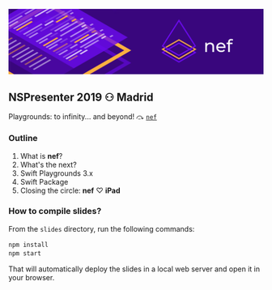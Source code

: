 ![](slides/assets/header-nef.png)

## NSPresenter 2019 ⚇ Madrid
Playgrounds: to infinity... and beyond! ⤼ [`nef`](https://nscoder.miguelangel.me)

### Outline
1. What is __nef__?
2. What's the next?
3. Swift Playgrounds 3.x
4. Swift Package
5. Closing the circle: __nef__ ♡ __iPad__

### How to compile slides?

From the `slides` directory, run the following commands:

```bash
npm install
npm start
```

That will automatically deploy the slides in a local web server and open it in your browser.
